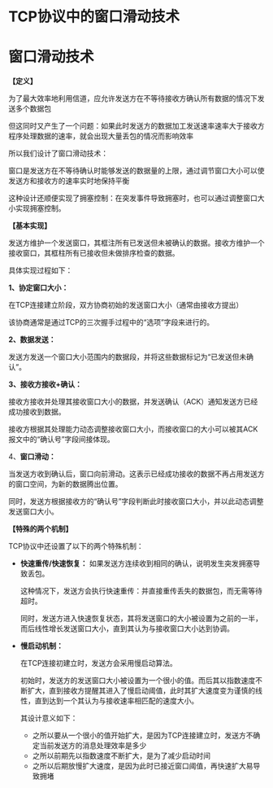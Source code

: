 # TCP协议中的窗口滑动技术

# 窗口滑动技术

**【定义】**

为了最大效率地利用信道，应允许发送方在不等待接收方确认所有数据的情况下发送多个数据包

但这同时又产生了一个问题：如果此时发送方的数据加工发送速率速率大于接收方程序处理数据的速率，就会出现大量丢包的情况而影响效率

所以我们设计了窗口滑动技术：

窗口是发送方在不等待确认时能够发送的数据量的上限，通过调节窗口大小可以使发送方和接收方的速率实时地保持平衡

这种设计还顺便实现了拥塞控制：在突发事件导致拥塞时，也可以通过调整窗口大小实现拥塞控制。

**【基本实现】**

发送方维护一个发送窗口，其框注所有已发送但未被确认的数据。接收方维护一个接收窗口，其框柱所有已接收但未做排序检查的数据。

具体实现过程如下：

**1、协定窗口大小：**

在TCP连接建立阶段，双方协商初始的发送窗口大小（通常由接收方提出）

该协商通常是通过TCP的三次握手过程中的“选项”字段来进行的。

**2、数据发送：**

发送方发送一个窗口大小范围内的数据段，并将这些数据标记为“已发送但未确认”。

**3、接收方接收+确认：**

接收方接收并处理其接收窗口大小的数据，并发送确认（ACK）通知发送方已经成功接收到数据。

接收方根据其处理能力动态调整接收窗口大小，而接收窗口的大小可以被其ACK报文中的“确认号”字段间接体现。

4、**窗口滑动：** 

当发送方收到确认后，窗口向前滑动。这表示已经成功接收的数据不再占用发送方的窗口空间，为新的数据腾出位置。

同时，发送方根据接收方的“确认号”字段判断此时接收窗口大小，并以此动态调整发送窗口大小。

**【特殊的两个机制】**

TCP协议中还设置了以下的两个特殊机制：

- **快速重传/快速恢复：** 
如果发送方连续收到相同的确认，说明发生突发拥塞导致丢包。
    
    这种情况下，发送方会执行快速重传：并直接重传丢失的数据包，而无需等待超时。
    
    同时，发送方进入快速恢复状态，其将发送窗口的大小被设置为之前的一半，而后线性增长发送窗口大小，直到其认为与接收窗口大小达到协调。
    
- **慢启动机制：**
    
    在TCP连接初建立时，发送方会采用慢启动算法。
    
    初始时，发送方的发送窗口大小被设置为一个很小的值。而后其以指数速度不断扩大，直到接收方提醒其进入了慢启动阈值，此时其扩大速度变为谨慎的线性，直到达到一个其认为与接收速率相匹配的速度大小。
    
    其设计意义如下：
    
    - 之所以要从一个很小的值开始扩大，是因为TCP连接建立时，发送方不确定当前发送方的消息处理效率是多少
    - 之所以前期先以指数速度不断扩大，是为了减少启动时间
    - 之所以后期放慢扩大速度，是因为此时已接近窗口阈值，再快速扩大易导致拥堵